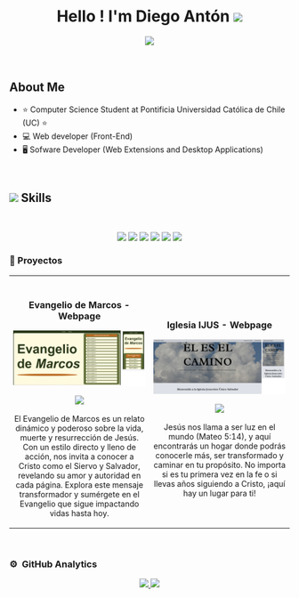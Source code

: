 <h1 align="center">Hello ! I'm Diego Antón <img src="https://media.giphy.com/media/hvRJCLFzcasrR4ia7z/giphy.gif" width="35"></h1>

<p align="center">
  <a href="https://github.com/DenverCoder1/readme-typing-svg"><img src="https://readme-typing-svg.herokuapp.com?font=Time+New+Roman&color=cyan&size=25&center=true&vCenter=true&width=600&height=100&lines=Front-End+Developer;Python+Expert;Computer+Science+Student;Active+Learner/Researcher"></a>
</p>


<br>

## About Me

- ⭐ Computer Science Student at Pontificia Universidad Católica de Chile (UC) ⭐ 
- 💻 Web developer (Front-End)
- 🖥️ Sofware Developer (Web Extensions and Desktop Applications)
<br>

## <img src="https://media2.giphy.com/media/QssGEmpkyEOhBCb7e1/giphy.gif?cid=ecf05e47a0n3gi1bfqntqmob8g9aid1oyj2wr3ds3mg700bl&rid=giphy.gif" width ="25"><b> Skills</b>
<br>
<p>
<div align="center">
  <img src="https://img.shields.io/badge/-HTML-c58545?style=for-the-badge&logo=html5&logoColor=c58545&labelColor=282828">
  <img src="https://img.shields.io/badge/-CSS-d1a01f?style=for-the-badge&logo=css3&logoColor=d1a01f&labelColor=282828">
  <img src="https://img.shields.io/badge/-JavaScript-f0db4f?style=for-the-badge&logo=javascript&logoColor=f0db4f&labelColor=282828">
  <img src="https://img.shields.io/badge/-Python-98b982?style=for-the-badge&logo=python&logoColor=98b982&labelColor=282828">
  <img src="https://img.shields.io/badge/-C-a8b9cc?style=for-the-badge&logo=c&logoColor=a8b9cc&labelColor=282828">
  <img src="https://img.shields.io/badge/-SQL-4479a1?style=for-the-badge&logo=postgresql&logoColor=ffffff&labelColor=282828">
</div>
</p>

### 💼 Proyectos

<table>
<tr>

<td width="50%">
               <br>
<h3 align="center">Evangelio de Marcos - Webpage</h3>
<div align="center">                                       
<a href="https://github.com/dianAnton/gospel-of-mark-web-project" target="_blank"><img src="https://github.com/dianAnton/gospel-of-mark-web-project/blob/main/screens.png?raw=true" width="400" alt="Evangelio de Marcos - Webpage"></a>
<br>
<p>
<a href="https://github.com/dianAnton/gospel-of-mark-web-project" target="_blank">
<img src="https://img.shields.io/badge/github-%23121011.svg?style=for-the-badge&logo=github&logoColor=white">
</a>
</a>
</p>
</p>El Evangelio de Marcos es un relato dinámico y poderoso sobre la vida, muerte y resurrección de Jesús. Con un estilo directo y lleno de acción, nos invita a conocer a Cristo como el Siervo y Salvador, revelando su amor y autoridad en cada página. Explora este mensaje transformador y sumérgete en el Evangelio que sigue impactando vidas hasta hoy.</p>
</div>     


<td width="50%">
               <br>
<h3 align="center">Iglesia IJUS - Webpage</h3>
<div align="center">                                       
<a href="https://github.com/dianAnton/ijus-chile-web-project " target="_blank"><img src="https://github.com/dianAnton/ijus-chile-web-project/blob/main/presentation.png?raw=true" width="400" alt="Iglesia Jesús Único Salvador (IJUS) - Webpage"></a>
<br>
<p>
<a href="https://github.com/dianAnton/ijus-chile-web-project" target="_blank">
<img src="https://img.shields.io/badge/github-%23121011.svg?style=for-the-badge&logo=github&logoColor=white">
</a>
</a>
</p>
</p>Jesús nos llama a ser luz en el mundo (Mateo 5:14), y aquí encontrarás un hogar donde podrás conocerle más, ser transformado y caminar en tu propósito. No importa si es tu primera vez en la fe o si llevas años siguiendo a Cristo, ¡aquí hay un lugar para ti!</p>
</div>     
</table> 

<br>

### ⚙️ &nbsp;GitHub Analytics

<p align="center">
<a href="https://github.com/dianAnton">
  <img height="180em" src="https://github-readme-stats-eight-theta.vercel.app/api?username=dianAnton&show_icons=true&theme=algolia&include_all_commits=true&count_private=true"/>
  <img height="180em" src="https://github-readme-stats-eight-theta.vercel.app/api/top-langs/?username=dianAnton&layout=compact&langs_count=8&theme=algolia"/>
</a>
</p>

